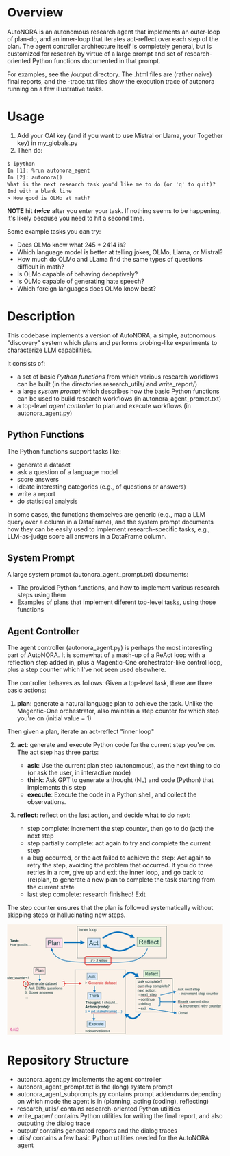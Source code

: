 # Overview

AutoNORA is an autonomous research agent that implements an outer-loop of plan-do, and an inner-loop that iterates act-reflect over each step of the plan. The agent controller architecture itself is completely general, but is customized for research by virtue of a large prompt and set of research-oriented Python functions documented in that prompt.

For examples, see the /output directory. The .html files are (rather naive) final reports, and the -trace.txt files show the execution trace of autonora running on a few illustrative tasks.

# Usage

1. Add your OAI key (and if you want to use Mistral or Llama, your Together key) in my_globals.py  
2. Then do:

```
$ ipython
In [1]: %run autonora_agent
In [2]: autonora()
What is the next research task you'd like me to do (or 'q' to quit)? End with a blank line
> How good is OLMo at math?

```

**NOTE** hit _**twice**_ after you enter your task. If nothing seems to be happening, it's likely because you need to hit a second time.

Some example tasks you can try:

* Does OLMo know what 245 * 2414 is?  
* Which language model is better at telling jokes, OLMo, Llama, or Mistral?  
* How much do OLMo and LLama find the same types of questions difficult in math?  
* Is OLMo capable of behaving deceptively?  
* Is OLMo capable of generating hate speech?  
* Which foreign languages does OLMo know best?

# Description

This codebase implements a version of AutoNORA, a simple, autonomous "discovery" system which plans and performs probing-like experiments to characterize LLM capabilities.

It consists of:

* a set of basic *Python functions* from which various research workflows can be built (in the directories research_utils/ and write_report/)  
* a large *system prompt* which describes how the basic Python functions can be used to build research workflows (in autonora_agent_prompt.txt)  
* a top-level *agent controller* to plan and execute workflows (in autonora_agent.py)

## Python Functions

The Python functions support tasks like:

* generate a dataset  
* ask a question of a language model  
* score answers  
* ideate interesting categories (e.g., of questions or answers)  
* write a report  
* do statistical analysis

In some cases, the functions themselves are generic (e.g., map a LLM query over a column in a DataFrame), and the system prompt documents how they can be easily used to implement research-specific tasks, e.g., LLM-as-judge score all answers in a DataFrame column.

## System Prompt

A large system prompt (autonora_agent_prompt.txt) documents:

* The provided Python functions, and how to implement various research steps using them  
* Examples of plans that implement diferent top-level tasks, using those functions

## Agent Controller

The agent controller (autonora_agent.py) is perhaps the most interesting part of AutoNORA. It is somewhat of a mash-up of a ReAct loop with a reflection step added in, plus a Magentic-One orchestrator-like control loop, plus a step counter which I've not seen used elsewhere.

The controller behaves as follows: Given a top-level task, there are three basic actions:

1. **plan**: generate a natural language plan to achieve the task. Unlike the Magentic-One orchestrator, also maintain a step counter for which step you're on (initial value = 1)

Then given a plan, iterate an act-reflect "inner loop"

2. **act**: generate and execute Python code for the current step you're on. The act step has three parts:  
     
   * **ask**: Use the current plan step (autonomous), as the next thing to do (or ask the user, in interactive mode)  
   * **think**: Ask GPT to generate a thought (NL) and code (Python) that implements this step  
   * **execute**: Execute the code in a Python shell, and collect the observations.

   

3. **reflect**: reflect on the last action, and decide what to do next:  
     
   * step complete: increment the step counter, then go to do (act) the next step  
   * step partially complete: act again to try and complete the current step  
   * a bug occurred, or the act failed to achieve the step: Act again to retry the step, avoiding the problem that occurred. If you do three retries in a row, give up and exit the inner loop, and go back to (re)plan, to generate a new plan to complete the task starting from the current state  
   * last step complete: research finished! Exit

The step counter ensures that the plan is followed systematically without skipping steps or hallucinating new steps.

![AutoNORA agent controller](./autonora.jpg)

# Repository Structure

* autonora_agent.py implements the agent controller  
* autonora_agent_prompt.txt is the (long) system prompt  
* autonora_agent_subprompts.py contains prompt addendums depending on which mode the agent is in (planning, acting (coding), reflecting)  
* research_utils/ contains research-oriented Python utilities  
* write_paper/ contains Python utilities for writing the final report, and also outputing the dialog trace  
* output/ contains generated reports and the dialog traces  
* utils/ contains a few basic Python utilities needed for the AutoNORA agent
